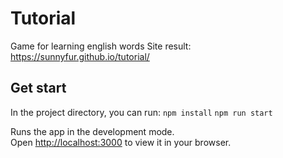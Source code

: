 # Tutorial

Game for learning english words
Site result: https://sunnyfur.github.io/tutorial/

## Get start

In the project directory, you can run:
`npm install`
`npm run start`

Runs the app in the development mode.\
Open [http://localhost:3000](http://localhost:3000) to view it in your browser.
